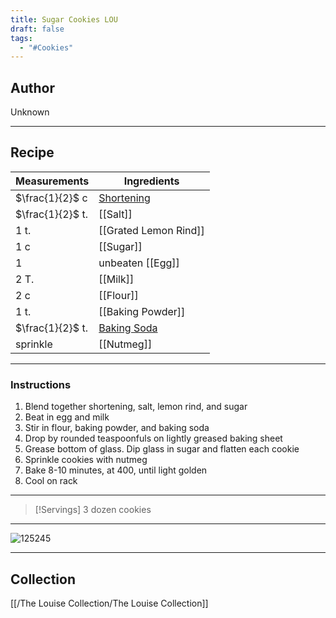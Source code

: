 ```yaml
---
title: Sugar Cookies LOU
draft: false
tags:
  - "#Cookies"
---
```

## Author
Unknown
___
## Recipe

| Measurements     | Ingredients                  |
| :--------------- | ---------------------------- |
| $\frac{1}{2}$ c  | [Shortening](Shortening)     |
| $\frac{1}{2}$ t. | [[Salt]]                     |
| 1 t.             | [[Grated Lemon Rind]]        |
| 1 c              | [[Sugar]]                    |
| 1                | unbeaten [[Egg]]             |
| 2 T.             | [[Milk]]                     |
| 2 c              | [[Flour]]                    |
| 1 t.             | [[Baking Powder]]            |
| $\frac{1}{2}$ t. | [Baking Soda](Baking%20Soda) |
| sprinkle         | [[Nutmeg]]                   |
___
### Instructions
1. Blend together shortening, salt, lemon rind, and sugar
2. Beat in egg and milk
3. Stir in flour, baking powder, and baking soda
4. Drop by rounded teaspoonfuls on lightly greased baking sheet
5. Grease bottom of glass. Dip glass in sugar and flatten each cookie
6. Sprinkle cookies with nutmeg
7. Bake 8-10 minutes, at 400, until light golden
8. Cool on rack
___
>[!Servings]
>3 dozen cookies

___
![125245](/The%20Louise%20Collection/Desserts/Cookies/Assets/2024-09-01_125245.jpg)
___
## Collection
[[/The Louise Collection/The Louise Collection]]